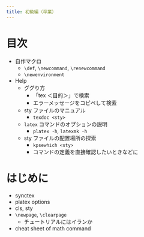 ```yaml
---
title: 初級編（卒業）
---
```


# 目次

- 自作マクロ
  - `\def`, `\newcommand`, `\renewcommand`
  - `\newenvironment`
- Help
  - ググり方
    - 「tex ＜目的＞」で検索
    - エラーメッセージをコピペして検索
  - sty ファイルのマニュアル
    - `texdoc <sty>`
  - `latex` コマンドのオプションの説明
    - `platex -h`, `latexmk -h`
  - sty ファイルの配置場所の探索
    - `kpsewhich <sty>`
    - コマンドの定義を直接確認したいときなどに


# はじめに

- synctex
- platex options
- cls, sty
- `\newpage`, `\clearpage`
  - チュートリアルにはイランか
- cheat sheet of math command